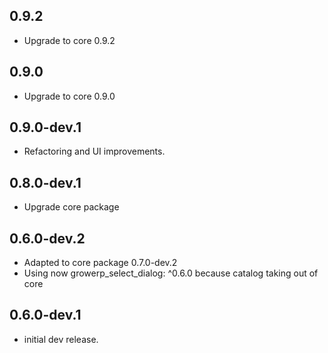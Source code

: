 ## 0.9.2

* Upgrade to core 0.9.2

## 0.9.0

* Upgrade to core 0.9.0

## 0.9.0-dev.1

* Refactoring and UI improvements.

## 0.8.0-dev.1

* Upgrade core package

## 0.6.0-dev.2

* Adapted to core package 0.7.0-dev.2
* Using now growerp_select_dialog:  ^0.6.0 because catalog taking out of core

## 0.6.0-dev.1

* initial dev release.
